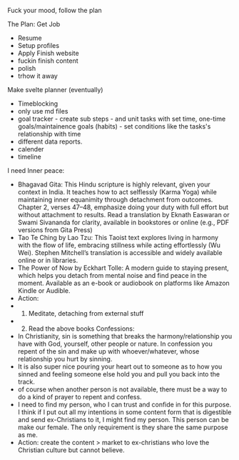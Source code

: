 Fuck your mood, follow the plan

The Plan:
 Get Job
 - Resume
 - Setup profiles
 - Apply
 Finish website
 - fuckin finish content
 - polish
 - trhow it away
 
 Make svelte planner (eventually)
 - Timeblocking
 - only use md files
 - goal tracker - create sub steps - and unit tasks with set time, one-time goals/maintainence goals (habits) - set conditions like the tasks's relationship with time
 - different data reports.
 - calender
 - timeline

I need
Inner peace: 
- Bhagavad Gita: This Hindu scripture is highly relevant, given your context in India. It teaches how to act selflessly (Karma Yoga) while maintaining inner equanimity through detachment from outcomes. Chapter 2, verses 47–48, emphasize doing your duty with full effort but without attachment to results. Read a translation by Eknath Easwaran or Swami Sivananda for clarity, available in bookstores or online (e.g., PDF versions from Gita Press)
- Tao Te Ching by Lao Tzu: This Taoist text explores living in harmony with the flow of life, embracing stillness while acting effortlessly (Wu Wei). Stephen Mitchell’s translation is accessible and widely available online or in libraries.
- The Power of Now by Eckhart Tolle: A modern guide to staying present, which helps you detach from mental noise and find peace in the moment. Available as an e-book or audiobook on platforms like Amazon Kindle or Audible.
- Action:
- 1. Meditate, detaching from external stuff
- 2. Read the above books
Confessions:
- In Christianity, sin is something that breaks the harmony/relationship you have with God, yourself, other people or nature. In confession you repent of the sin and make up with whoever/whatever, whose relationship you hurt by sinning.
- It is also super nice pouring your heart out to someone as to how you sinned and feeling someone else hold you and pull you back into the track.
- of course when another person is not available, there must be a way to do a kind of prayer to repent and confess.
- I need to find my person, who I can trust and confide in for this purpose. I think if I put out all my intentions in some content form that is digestible and send ex-Christians to it, I might find my person. This person can be make our female. The only requirement is they share the same purpose as me.
- Action: create the content > market to ex-christians who love the Christian culture but cannot believe.